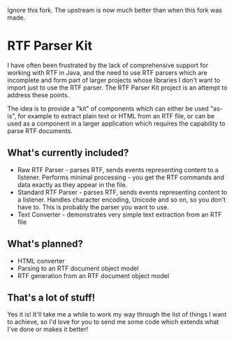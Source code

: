 Ignore this fork.  The upstream is now much better than when this fork was made.

RTF Parser Kit
==============

I have often been frustrated by the lack of comprehensive support for working with RTF in Java, and the need to use RTF parsers which are incomplete and form part of larger projects whose libraries I don't want to import just to use the RTF parser. The RTF Parser Kit project is an attempt to address these points.

The idea is to provide a "kit" of components which can either be used "as-is", for example to extract plain text or HTML from an RTF file, or can be used as a component in a larger application which requires the capability to parse RTF documents.

What's currently included?
--------------------------
* Raw RTF Parser - parses RTF, sends events representing content to a listener. Performs minimal processing - you get the RTF commands and data exactly as they appear in the file.
* Standard RTF Parser - parses RTF, sends events representing content to a listener. Handles character encoding, Unicode and so on, so you don't have to. This is probably the parser you want to use.
* Text Converter - demonstrates very simple text extraction from an RTF file

What's planned?
---------------
* HTML converter
* Parsing to an RTF document object model
* RTF generation from an RTF document object model

That's a lot of stuff!
----------------------
Yes it is! It'll take me a while to work my way through the list of things I want to achieve, so I'd love for you to send me some code which extends what I've done or makes it better!
